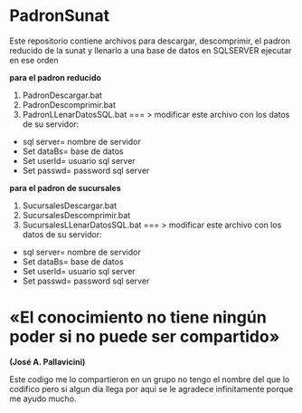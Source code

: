 # PadronSunat

Este repositorio contiene archivos para descargar, descomprimir, el padron reducido de la sunat y llenarlo a una base de datos en SQLSERVER
ejecutar en ese orden 

**************para el padron reducido**************

1. PadronDescargar.bat
1. PadronDescomprimir.bat
1. PadronLLenarDatosSQL.bat === > modificar este archivo con los datos de su servidor:

* sql server= nombre de servidor
* Set dataBs= base de datos 
* Set userId= usuario sql server
* Set passwd= password sql server

**************para el padron de sucursales**************

1. SucursalesDescargar.bat
1. SucursalesDescomprimir.bat
1. SucursalesLLenarDatosSQL.bat === > modificar este archivo con los datos de su servidor:

* sql server= nombre de servidor
* Set dataBs= base de datos 
* Set userId= usuario sql server
* Set passwd= password sql server


# «El conocimiento no tiene ningún poder si no puede ser compartido»
**************(José A. Pallavicini)**************




Este codigo me lo compartieron en un grupo no tengo el nombre del que lo codifico pero si algun dia llega por aqui se le agradece infinitamente porque me ayudo mucho.

